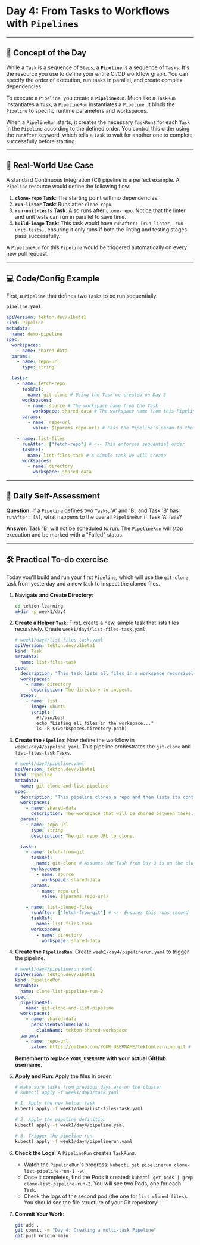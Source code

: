# Day 4: From Tasks to Workflows with `Pipelines`
---
## 🧠 Concept of the Day

While a `Task` is a sequence of `Steps`, a **`Pipeline`** is a sequence of `Tasks`. It's the resource you use to define your entire CI/CD workflow graph. You can specify the order of execution, run tasks in parallel, and create complex dependencies.

To execute a `Pipeline`, you create a **`PipelineRun`**. Much like a `TaskRun` instantiates a `Task`, a `PipelineRun` instantiates a `Pipeline`. It binds the `Pipeline` to specific runtime parameters and workspaces.

When a `PipelineRun` starts, it creates the necessary `TaskRun`s for each `Task` in the `Pipeline` according to the defined order. You control this order using the `runAfter` keyword, which tells a `Task` to wait for another one to complete successfully before starting.

---
## 💼 Real-World Use Case

A standard Continuous Integration (CI) pipeline is a perfect example. A `Pipeline` resource would define the following flow:
1.  **`clone-repo` Task**: The starting point with no dependencies.
2.  **`run-linter` Task**: Runs after `clone-repo`.
3.  **`run-unit-tests` Task**: Also runs after `clone-repo`. Notice that the linter and unit tests can run in parallel to save time.
4.  **`build-image` Task**: This task would have `runAfter: [run-linter, run-unit-tests]`, ensuring it only runs if both the linting and testing stages pass successfully.

A `PipelineRun` for this `Pipeline` would be triggered automatically on every new pull request.

---
## 💻 Code/Config Example

First, a `Pipeline` that defines two `Tasks` to be run sequentially.

**`pipeline.yaml`**
```yaml
apiVersion: tekton.dev/v1beta1
kind: Pipeline
metadata:
  name: demo-pipeline
spec:
  workspaces:
    - name: shared-data
  params:
    - name: repo-url
      type: string

  tasks:
    - name: fetch-repo
      taskRef:
        name: git-clone # Using the Task we created on Day 3
      workspaces:
        - name: source # The workspace name from the Task
          workspace: shared-data # The workspace name from this Pipeline
      params:
        - name: repo-url
          value: $(params.repo-url) # Pass the Pipeline's param to the Task's param

    - name: list-files
      runAfter: ["fetch-repo"] # <-- This enforces sequential order
      taskRef:
        name: list-files-task # A simple task we will create
      workspaces:
        - name: directory
          workspace: shared-data
```

---
## 🤔 Daily Self-Assessment

**Question:** If a `Pipeline` defines two `Tasks`, 'A' and 'B', and Task 'B' has `runAfter: [A]`, what happens to the overall `PipelineRun` if Task 'A' fails?

**Answer:** Task 'B' will not be scheduled to run. The `PipelineRun` will stop execution and be marked with a "Failed" status.

---
## 🛠️ Practical To-do exercise

Today you'll build and run your first `Pipeline`, which will use the `git-clone` task from yesterday and a new task to inspect the cloned files.

1.  **Navigate and Create Directory**:
    ```bash
    cd tekton-learning
    mkdir -p week1/day4
    ```

2.  **Create a Helper `Task`**: First, create a new, simple task that lists files recursively. Create `week1/day4/list-files-task.yaml`:
    ```yaml
    # week1/day4/list-files-task.yaml
    apiVersion: tekton.dev/v1beta1
    kind: Task
    metadata:
      name: list-files-task
    spec:
      description: "This task lists all files in a workspace recursively."
      workspaces:
        - name: directory
          description: The directory to inspect.
      steps:
        - name: list
          image: ubuntu
          script: |
            #!/bin/bash
            echo "Listing all files in the workspace..."
            ls -R $(workspaces.directory.path)
    ```

3.  **Create the `Pipeline`**: Now define the workflow in `week1/day4/pipeline.yaml`. This pipeline orchestrates the `git-clone` and `list-files-task` `Tasks`.
    ```yaml
    # week1/day4/pipeline.yaml
    apiVersion: tekton.dev/v1beta1
    kind: Pipeline
    metadata:
      name: git-clone-and-list-pipeline
    spec:
      description: "This pipeline clones a repo and then lists its contents."
      workspaces:
        - name: shared-data
          description: The workspace that will be shared between tasks.
      params:
        - name: repo-url
          type: string
          description: The git repo URL to clone.

      tasks:
        - name: fetch-from-git
          taskRef:
            name: git-clone # Assumes the Task from Day 3 is on the cluster
          workspaces:
            - name: source
              workspace: shared-data
          params:
            - name: repo-url
              value: $(params.repo-url)

        - name: list-cloned-files
          runAfter: ["fetch-from-git"] # <-- Ensures this runs second
          taskRef:
            name: list-files-task
          workspaces:
            - name: directory
              workspace: shared-data
    ```

4.  **Create the `PipelineRun`**: Create `week1/day4/pipelinerun.yaml` to trigger the pipeline.
    ```yaml
    # week1/day4/pipelinerun.yaml
    apiVersion: tekton.dev/v1beta1
    kind: PipelineRun
    metadata:
      name: clone-list-pipeline-run-2
    spec:
      pipelineRef:
        name: git-clone-and-list-pipeline
      workspaces:
        - name: shared-data
          persistentVolumeClaim:
            claimName: tekton-shared-workspace
      params:
        - name: repo-url
          value: https://github.com/YOUR_USERNAME/tektonlearning.git # <-- IMPORTANT: CHANGE THIS
    ```
    **Remember to replace `YOUR_USERNAME` with your actual GitHub username.**

5.  **Apply and Run**: Apply the files in order.
    ```bash
    # Make sure tasks from previous days are on the cluster
    # kubectl apply -f week1/day3/task.yaml

    # 1. Apply the new helper task
    kubectl apply -f week1/day4/list-files-task.yaml

    # 2. Apply the pipeline definition
    kubectl apply -f week1/day4/pipeline.yaml

    # 3. Trigger the pipeline run
    kubectl apply -f week1/day4/pipelinerun.yaml
    ```

6.  **Check the Logs**: A `PipelineRun` creates `TaskRun`s.
    * Watch the `PipelineRun`'s progress: `kubectl get pipelinerun clone-list-pipeline-run-1 -w`.
    * Once it completes, find the Pods it created: `kubectl get pods | grep clone-list-pipeline-run-2`. You will see two Pods, one for each `Task`.
    * Check the logs of the second pod (the one for `list-cloned-files`). You should see the file structure of your Git repository!

7.  **Commit Your Work**:
    ```bash
    git add .
    git commit -m "Day 4: Creating a multi-task Pipeline"
    git push origin main
    ```
